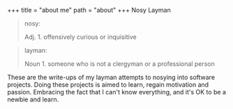 +++
title = "about me"
path = "about"
+++
Nosy Layman

> nosy:
>
> Adj. 1. offensively curious or inquisitive

> layman:
>
> Noun 1. someone who is not a clergyman or a professional person

These are the write-ups of my layman attempts to nosying into software projects.
Doing these projects is aimed to learn, regain motivation and passion.
Embracing the fact that I can't know everything, and it's OK to be a newbie and learn.
